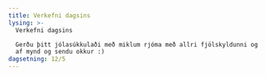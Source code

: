 ```yaml
---
title: Verkefni dagsins
lysing: >-
  Verkefni dagsins

  Gerðu þitt jólasúkkulaði með miklum rjóma með allri fjölskyldunni og smelltu
  af mynd og sendu okkur :)
dagsetning: 12/5
---
```


